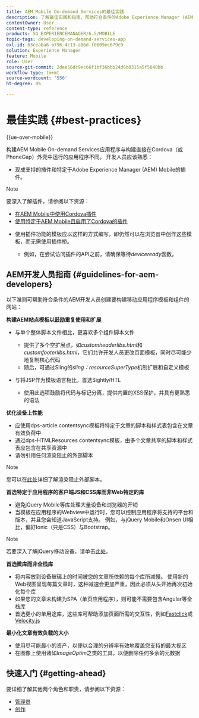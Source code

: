 ```yaml
---
title: AEM Mobile On-demand Services的最佳实践
description: 了解最佳实践和指南，帮助符合条件的Adobe Experience Manager (AEM)开发人员访问要构建移动应用程序模板和组件的网站。
contentOwner: User
content-type: reference
products: SG_EXPERIENCEMANAGER/6.5/MOBILE
topic-tags: developing-on-demand-services-app
exl-id: 63ceaba6-b796-4c13-a86d-f0609ec679c9
solution: Experience Manager
feature: Mobile
role: User
source-git-commit: 2dae56dc9ec66f1bf36bbb24d6b0315a5f5040bb
workflow-type: tm+mt
source-wordcount: '556'
ht-degree: 0%

---
```


# 最佳实践 {#best-practices}

{{ue-over-mobile}}

构建AEM Mobile On-demand Services应用程序与构建直接在Cordova（或PhoneGap）外壳中运行的应用程序不同。 开发人员应该熟悉：

* 现成支持的插件和特定于Adobe Experience Manager (AEM) Mobile的插件。

>[!NOTE]
>
>要深入了解插件，请参阅以下资源：
>
>* [在AEM Mobile中使用Cordova插件](https://helpx.adobe.com/digital-publishing-solution/help/cordova-api.html)
>* [使用特定于AEM Mobile且启用了Cordova的插件](https://helpx.adobe.com/digital-publishing-solution/help/app-runtime-api.html)
>

* 使用插件功能的模板应以这样的方式编写，即仍然可以在浏览器中创作这些模板，而无需使用插件桥。

   * 例如，在尝试访问插件的API之前，请确保等待&#x200B;*deviceready*&#x200B;函数。

## AEM开发人员指南 {#guidelines-for-aem-developers}

以下准则可帮助符合条件的AEM开发人员创建要构建移动应用程序模板和组件的网站：

**构建AEM站点模板以鼓励重复使用和扩展**

* 与单个整体脚本文件相比，更喜欢多个组件脚本文件

   * 提供了多个空扩展点，如&#x200B;*customheaderlibs.html*&#x200B;和&#x200B;*customfooterlibs.html*，它们允许开发人员更改页面模板，同时尽可能少地复制核心代码
   * 随后，可通过Sling的&#x200B;*sling：resourceSuperType*&#x200B;机制扩展和自定义模板

* 与将JSP作为模板语言相比，首选Sightly/HTL

   * 使用此选项鼓励将代码与标记分离，提供内置的XSS保护，并具有更熟悉的语法

**优化设备上性能**

* 应使用dps-article contentsync模板将特定于文章的脚本和样式表包含在文章有效负荷中
* 通过dps-HTMLResources contentsync模板，由多个文章共享的脚本和样式表应包含在共享资源中
* 请勿引用任何渲染阻止的外部脚本

>[!NOTE]
>
>您可以在[此处](https://developers.google.com/speed/docs/insights/BlockingJS)详细了解渲染阻止外部脚本。

**首选特定于应用程序的客户端JS和CSS库而非Web特定的库**

* 避免jQuery Mobile等库处理大量设备和浏览器的开销
* 当模板在应用程序的Webview中运行时，您可以控制应用程序将支持的平台和版本，并且您会知道JavaScript支持。 例如，与jQuery Mobile和Onsen UI相比，偏好Ionic（只是CSS）与Bootstrap。

>[!NOTE]
>
>若要深入了解jQuery移动设备，请单击[此处](https://jquerymobile.com/browser-support/1.4/)。

**首选微库而非全栈库**

* 将内容放到设备玻璃上的时间被您的文章所依赖的每个库所减慢。 使用新的Web视图呈现每篇文章时，这种减速会更加严重，因此必须从头开始再次初始化每个库
* 如果您的文章未构建为SPA（单页应用程序），则可能不需要包含Angular等全栈库
* 首选更小的单用途库，这些库可帮助添加页面所需的交互性，例如[Fastclick](https://github.com/ftlabs/fastclick)或[Velocity.js](https://velocityjs.org)

**最小化文章有效负载的大小**

* 使用尽可能最小的资产，以便以合理的分辨率有效地覆盖您支持的最大视区
* 在图像上使用诸如&#x200B;*ImageOptim*&#x200B;之类的工具，以便删除任何多余的元数据

## 快速入门 {#getting-ahead}

要详细了解其他两个角色和职责，请参阅以下资源：

* [管理员](/help/mobile/aem-mobile.md)
* [创作](/help/mobile/aem-mobile-on-demand.md)
